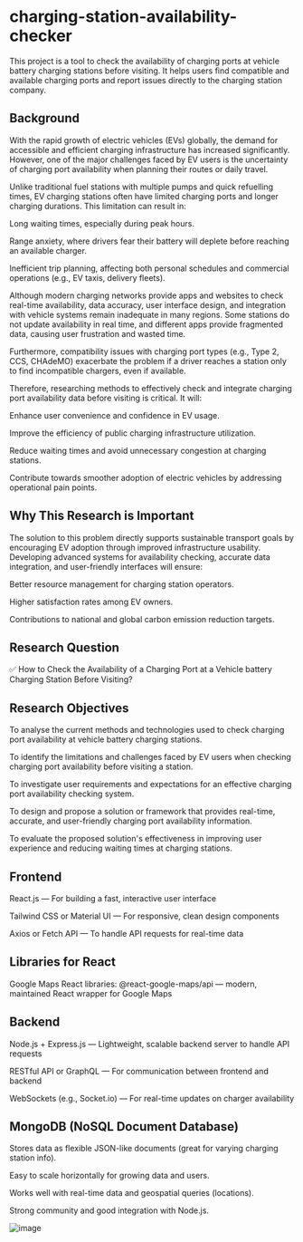 # charging-station-availability-checker
This project is a tool to check the availability of charging ports at vehicle battery charging stations before visiting. It helps users find compatible and available charging ports and report issues directly to the charging station company.

## Background
With the rapid growth of electric vehicles (EVs) globally, the demand for accessible and efficient charging infrastructure has increased significantly. However, one of the major challenges faced by EV users is the uncertainty of charging port availability when planning their routes or daily travel.

Unlike traditional fuel stations with multiple pumps and quick refuelling times, EV charging stations often have limited charging ports and longer charging durations. This limitation can result in:

Long waiting times, especially during peak hours.

Range anxiety, where drivers fear their battery will deplete before reaching an available charger.

Inefficient trip planning, affecting both personal schedules and commercial operations (e.g., EV taxis, delivery fleets).

Although modern charging networks provide apps and websites to check real-time availability, data accuracy, user interface design, and integration with vehicle systems remain inadequate in many regions. Some stations do not update availability in real time, and different apps provide fragmented data, causing user frustration and wasted time.

Furthermore, compatibility issues with charging port types (e.g., Type 2, CCS, CHAdeMO) exacerbate the problem if a driver reaches a station only to find incompatible chargers, even if available.

Therefore, researching methods to effectively check and integrate charging port availability data before visiting is critical. It will:

Enhance user convenience and confidence in EV usage.

Improve the efficiency of public charging infrastructure utilization.

Reduce waiting times and avoid unnecessary congestion at charging stations.

Contribute towards smoother adoption of electric vehicles by addressing operational pain points.

## Why This Research is Important
The solution to this problem directly supports sustainable transport goals by encouraging EV adoption through improved infrastructure usability. Developing advanced systems for availability checking, accurate data integration, and user-friendly interfaces will ensure:

Better resource management for charging station operators.

Higher satisfaction rates among EV owners.

Contributions to national and global carbon emission reduction targets.

## Research Question
✅ How to Check the Availability of a Charging Port at a Vehicle battery Charging Station Before Visiting?

## Research Objectives
To analyse the current methods and technologies used to check charging port availability at vehicle battery charging stations.

To identify the limitations and challenges faced by EV users when checking charging port availability before visiting a station.

To investigate user requirements and expectations for an effective charging port availability checking system.

To design and propose a solution or framework that provides real-time, accurate, and user-friendly charging port availability information.

To evaluate the proposed solution's effectiveness in improving user experience and reducing waiting times at charging stations.

## Frontend
React.js — For building a fast, interactive user interface

Tailwind CSS or Material UI — For responsive, clean design components

Axios or Fetch API — To handle API requests for real-time data

## Libraries for React
Google Maps React libraries: @react-google-maps/api — modern, maintained React wrapper for Google Maps

## Backend
Node.js + Express.js — Lightweight, scalable backend server to handle API requests

RESTful API or GraphQL — For communication between frontend and backend

WebSockets (e.g., Socket.io) — For real-time updates on charger availability

## MongoDB (NoSQL Document Database)
Stores data as flexible JSON-like documents (great for varying charging station info).

Easy to scale horizontally for growing data and users.

Works well with real-time data and geospatial queries (locations).

Strong community and good integration with Node.js.

![image](https://github.com/user-attachments/assets/ded24547-b13d-44cd-881e-a4660b504254)


